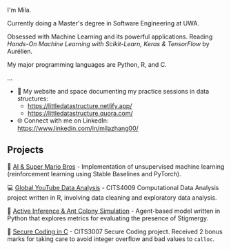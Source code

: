 <!--
**milanaveed/milanaveed** is a ✨ _special_ ✨ repository because its `README.md` (this file) appears on your GitHub profile.

Here are some ideas to get you started:

- 🔭 I’m currently working on ...
- 🌱 I’m currently learning ...
- 👯 I’m looking to collaborate on ...
- 🤔 I’m looking for help with ...
- 💬 Ask me about ...
- 📫 How to reach me: ...
- 😄 Pronouns: ...
- ⚡ Fun fact: ...
-->

I'm Mila.

Currently doing a Master's degree in Software Engineering at UWA.

Obsessed with Machine Learning and its powerful applications. Reading *Hands-On Machine Learning with Scikit-Learn, Keras & TensorFlow* by Aurélien.

My major programming languages are Python, R, and C.

...

- 🔗 My website and space documenting my practice sessions in data structures:
  - https://littledatastructure.netlify.app/
  - https://littledatastructure.quora.com/
- 🌐 Connect with me on LinkedIn: https://www.linkedin.com/in/milazhang00/

## Projects

🍄 [AI & Super Mario Bros](https://github.com/milanaveed/cits3001_project) - Implementation of unsupervised machine learning (reinforcement learning using Stable Baselines and PyTorch).

💻 [Global YouTube Data Analysis](https://github.com/milanaveed/cits4009_project) - CITS4009 Computational Data Analysis project written in R, involving data cleaning and exploratory data analysis.

🐜 [Active Inference & Ant Colony Simulation](https://github.com/milanaveed/cits4403_project) - Agent-based model written in Python that explores metrics for evaluating the presence of Stigmergy.

🔐 [Secure Coding in C](https://github.com/milanaveed/cits3007_project) - CITS3007 Secure Coding project. Received 2 bonus marks for taking care to avoid integer overflow and bad values to `calloc`.
